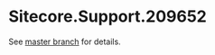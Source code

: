 # Sitecore.Support.209652

See [master branch](https://github.com/sitecoresupport/Sitecore.Support.209652) for details.